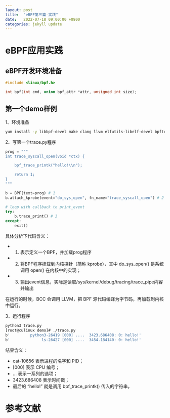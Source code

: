 ```yaml
---
layout: post
title:  "eBPF第三篇-实践"
date:   2022-07-18 09:00:00 +0800
categories: jekyll update
---
```


# eBPF应用实践

## eBPF开发环境准备

```c
#include <linux/bpf.h>

int bpf(int cmd, union bpf_attr *attr, unsigned int size);
```

## 第一个demo样例

1、环境准备
```bash
yum install -y libbpf-devel make clang llvm elfutils-libelf-devel bpftool bcc-tools bcc-devel
```
2、写第一个trace.py程序
```python
prog = """
int trace_syscall_open(void *ctx) {

    bpf_trace_printk("hello!\\n");

    return 1;
}
"""

b = BPF(text=prog) # 1
b.attach_kprobe(event="do_sys_open", fn_name="trace_syscall_open") # 2

# loop with callback to print_event
try:
    b.trace_print() # 3
except:
    exit()
```
具体分析下代码含义：
* 1. 表示定义一个BPF，并加载prog程序
* 2. 将BPF程序挂载到内核探针（简称 kprobe），其中 do_sys_open() 是系统调用 open() 在内核中的实现；
* 3. 输出event信息，实际是读取/sys/kernel/debug/tracing/trace_pipe内容并输出

在运行的时候，BCC 会调用 LLVM，把 BPF 源代码编译为字节码，再加载到内核中运行。

3、运行程序
```bash
python3 trace.py
[root@culinux demo]# ./trace.py
b'         python3-26419 [000] ....  3423.686408: 0: hello!'
b'              ls-26427 [000] ....  3454.184140: 0: hello!'
```

结果含义：
* cat-10656 表示进程的名字和 PID；
* [000] 表示 CPU 编号；
* … 表示一系列的选项；
* 3423.686408 表示时间戳；
* 最后的 “hello!” 就是调用 bpf_trace_printk() 传入的字符串。

# 参考文献
